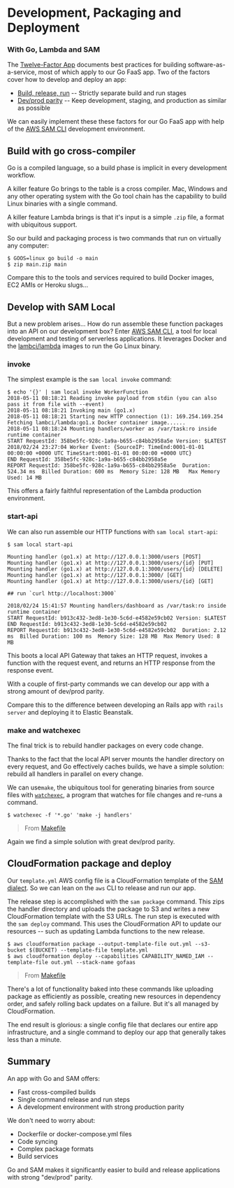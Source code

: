# Development, Packaging and Deployment
### With Go, Lambda and SAM

The [Twelve-Factor App](https://12factor.net/) documents best practices for building software-as-a-service, most of which apply to our Go FaaS app. Two of the factors cover how to develop and deploy an app:

* [Build, release, run](https://12factor.net/build-release-run) -- Strictly separate build and run stages
* [Dev/prod parity](https://12factor.net/dev-prod-parity) -- Keep development, staging, and production as similar as possible

We can easily implement these these factors for our Go FaaS app with help of the [AWS SAM CLI](https://github.com/awslabs/aws-sam-cli) development environment.

## Build with go cross-compiler

Go is a compiled language, so a build phase is implicit in every development workflow.

A killer feature Go brings to the table is a cross compiler. Mac, Windows and any other operating system with the Go tool chain has the capability to build Linux binaries with a single command.

A killer feature Lambda brings is that it's input is a simple `.zip` file, a format with ubiquitous support.

So our build and packaging process is two commands that run on virtually any computer:

```console
$ GOOS=linux go build -o main
$ zip main.zip main
```

Compare this to the tools and services required to build Docker images, EC2 AMIs or Heroku slugs...

## Develop with SAM Local

But a new problem arises... How do run assemble these function packages into an API on our development box? Enter [AWS SAM CLI](https://github.com/awslabs/aws-sam-cli), a tool for local development and testing of serverless applications. It leverages Docker and the [lambci/lambda](https://hub.docker.com/r/lambci/lambda/) images to run the Go Linux binary.

### invoke

The simplest example is the `sam local invoke` command:

```console
$ echo '{}' | sam local invoke WorkerFunction
2018-05-11 08:18:21 Reading invoke payload from stdin (you can also pass it from file with --event)
2018-05-11 08:18:21 Invoking main (go1.x)
2018-05-11 08:18:21 Starting new HTTP connection (1): 169.254.169.254
Fetching lambci/lambda:go1.x Docker container image......
2018-05-11 08:18:24 Mounting handlers/worker as /var/task:ro inside runtime container
START RequestId: 358be5fc-928c-1a9a-b655-c84bb2958a5e Version: $LATEST
2018/02/24 23:27:04 Worker Event: {SourceIP: TimeEnd:0001-01-01 00:00:00 +0000 UTC TimeStart:0001-01-01 00:00:00 +0000 UTC}
END RequestId: 358be5fc-928c-1a9a-b655-c84bb2958a5e
REPORT RequestId: 358be5fc-928c-1a9a-b655-c84bb2958a5e  Duration: 524.34 ms  Billed Duration: 600 ms  Memory Size: 128 MB	Max Memory Used: 14 MB
```

This offers a fairly faithful representation of the Lambda production environment.

### start-api

We can also run assemble our HTTP functions with `sam local start-api`:

```console
$ sam local start-api

Mounting handler (go1.x) at http://127.0.0.1:3000/users [POST]
Mounting handler (go1.x) at http://127.0.0.1:3000/users/{id} [PUT]
Mounting handler (go1.x) at http://127.0.0.1:3000/users/{id} [DELETE]
Mounting handler (go1.x) at http://127.0.0.1:3000/ [GET]
Mounting handler (go1.x) at http://127.0.0.1:3000/users/{id} [GET]

## run `curl http://localhost:3000`

2018/02/24 15:41:57 Mounting handlers/dashboard as /var/task:ro inside runtime container
START RequestId: b913c432-3ed8-1e30-5c6d-e4582e59cb02 Version: $LATEST
END RequestId: b913c432-3ed8-1e30-5c6d-e4582e59cb02
REPORT RequestId: b913c432-3ed8-1e30-5c6d-e4582e59cb02  Duration: 2.12 ms  Billed Duration: 100 ms  Memory Size: 128 MB  Max Memory Used: 8 MB
```

This boots a local API Gateway that takes an HTTP request, invokes a function with the request event, and returns an HTTP response from the response event.

With a couple of first-party commands we can develop our app with a strong amount of dev/prod parity.

Compare this to the difference between developing an Rails app with `rails server` and deploying it to Elastic Beanstalk.

### make and watchexec

The final trick is to rebuild handler packages on every code change.

Thanks to the fact that the local API server mounts the handler directory on every request, and Go effectively caches builds, we have a simple solution: rebuild all handlers in parallel on every change.

We can use`make`, the ubiquitous tool for generating binaries from source files with [`watchexec`](https://github.com/mattgreen/watchexec), a program that watches for file changes and re-runs a command.

```console
$ watchexec -f '*.go' 'make -j handlers'
```
> From [Makefile](Makefile)

Again we find a simple solution with great dev/prod parity.

## CloudFormation package and deploy

Our `template.yml` AWS config file is a CloudFormation template of the [SAM dialect](https://github.com/awslabs/serverless-application-model/blob/master/versions/2016-10-31.md). So we can lean on the `aws` CLI to release and run our app.

The release step is accomplished with the `sam package` command. This zips the handler directory and uploads the package to S3 and writes a new CloudFormation template with the S3 URLs. The run step is executed with the `sam deploy` command. This uses the CloudFormation API to update our resources -- such as updating Lambda functions to the new release.

```console
$ aws cloudformation package --output-template-file out.yml --s3-bucket $(BUCKET) --template-file template.yml
$ aws cloudformation deploy --capabilities CAPABILITY_NAMED_IAM --template-file out.yml --stack-name gofaas
```
> From [Makefile](Makefile)

There's a lot of functionality baked into these commands like uploading package as efficiently as possible, creating new resources in dependency order, and safely rolling back updates on a failure. But it's all managed by CloudFormation.

The end result is glorious: a single config file that declares our entire app infrastructure, and a single command to deploy our app that generally takes less than a minute.

## Summary

An app with Go and SAM offers:

- Fast cross-compiled builds
- Single command release and run steps
- A development environment with strong production parity

We don't need to worry about:

- Dockerfile or docker-compose.yml files
- Code syncing
- Complex package formats
- Build services

Go and SAM makes it significantly easier to build and release applications with strong "dev/prod" parity.